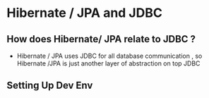 # Hibernate / JPA and JDBC

## How does Hibernate/ JPA relate to JDBC ?

- Hibernate / JPA uses JDBC for all database communication , so Hibernate /JPA is just another layer of abstraction on top JDBC


## Setting Up Dev Env